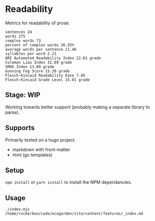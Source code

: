 # Readability

Metrics for readability of prose.

```
sentences 24
words 275
complex words 73
percent of complex words 26.55%
average words per sentence 11.46
syllables per word 2.21
ARI Automated Readability Index 22.61 grade
Coleman Liau Index 32.09 grade
SMOG Index 13.09 grade
Gunning Fog Score 15.20 grade
Flesch-Kincaid Readability Ease 7.85
Flesch-Kincaid Grade Level 15.01 grade
```

## Stage: WIP

Working towards better support (probably making a separate library to parse).

## Supports

Primarily tested on a hugo project.

- markdown with front-matter
- html (go templates)

## Setup

`npm install` or `yarn install` to install the NPM dependancies.

## Usage

`./index.mjs /home/rockerboo/code/ecogarden/site/content/features/_index.md`

